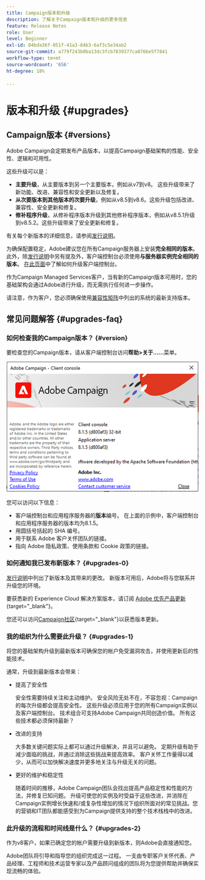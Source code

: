 ```yaml
---
title: Campaign版本和升级
description: 了解关于Campaign版本和升级的更多信息
feature: Release Notes
role: User
level: Beginner
exl-id: 04bda36f-051f-41a3-84b3-6af3c5e34ab2
source-git-commit: a779f243b0ba13dc3fcb7839377ca8766e5f7841
workflow-type: tm+mt
source-wordcount: '656'
ht-degree: 18%

---
```


# 版本和升级 {#upgrades}

## Campaign版本 {#versions}

Adobe Campaign会定期发布产品版本，以提高Campaign基础架构的性能、安全性、逻辑和可用性。

这些升级可以是：

* **主要升级**，从主要版本到另一个主要版本，例如从v7到v8。 这些升级带来了新功能、改进、兼容性和安全更新以及修复。
* **从次要版本到其他版本的次要升级**，例如从v8.5到v8.6。这些升级包括改进、兼容性、安全更新和修复。
* **修补程序升级**，从修补程序版本升级到其他修补程序版本，例如从v8.5.1升级到v8.5.2。这些升级带来了安全更新和修复。

有关每个新版本的详细信息，请参阅[发行说明](release-notes.md)。

为确保配置稳定，Adobe建议您在所有Campaign服务器上安装&#x200B;**完全相同的版本**。 此外，除[发行说明](release-notes.md)中另有提及外，客户端控制台必须使用&#x200B;**与服务器实例完全相同的版本**。 [在此页面](../start/connect.md#upgrade-ac-console)中了解如何升级客户端控制台。

作为Campaign Managed Services客户，当有新的Campaign版本可用时，您的基础架构会通过Adobe进行升级，而无需执行任何进一步操作。

请注意，作为客户，您必须确保使用[兼容性矩阵](compatibility-matrix.md)中列出的系统的最新支持版本。


## 常见问题解答 {#upgrades-faq}

### 如何检查我的Campaign版本？ {#version}

要检查您的Campaign版本，请从客户端控制台访问&#x200B;**帮助>关于……**&#x200B;菜单。

![](assets/ac-version.png)

您可以访问以下信息：

* 客户端控制台和应用程序服务器的&#x200B;**版本**&#x200B;编号。 在上面的示例中，客户端控制台和应用程序服务器的版本均为8.1.5。
* 用圆括号括起的 SHA 编号。
* 用于联系 Adobe 客户关怀团队的链接。
* 指向 Adobe 隐私政策、使用条款和 Cookie 政策的链接。

### 如何通知我已发布新版本？ {#upgrades-0}

[发行说明](release-notes.md)中列出了新版本及其带来的更改。 新版本可用后，Adobe将与您联系并升级您的环境。

要获悉新的 Experience Cloud 解决方案版本，请订阅 [Adobe 优先产品更新](https://www.adobe.com/cn/subscription/priority-product-update.html){target="_blank"}。

您还可以访问[Campaign社区](https://experienceleaguecommunities.adobe.com/t5/custom/page/page-id/Community-TopicsPage?style=all&amp;sort=date&amp;order=desc&amp;filters=adobe-campaign-classic-community&amp;topic=Campaign+v8){target="_blank"}以获悉版本更新。


### 我的组织为什么需要此升级？ {#upgrades-1}

将您的基础架构升级到最新版本可确保您的帐户免受漏洞攻击，并使用更新后的性能技术。

通常，升级到最新版本会带来：

* 提高了安全性

  安全性需要持续关注和主动维护。 安全风险无处不在，不容忽视：Campaign的每次升级都会提高安全性。 这些升级必须应用于您的所有Campaign实例以及客户端控制台。 技术组合可支持Adobe Campaign共同创造价值。 所有这些技术都必须保持最新？

* 改进的支持

  大多数关键问题实际上都可以通过升级解决，并且可以避免。 定期升级有助于减少面临的挑战，并通过消除这些挑战来提高效率。 客户关怀工作量得以减少，从而可以加快解决速度并更多地关注与升级无关的问题。


* 更好的维护和稳定性

  随着时间的推移，Adobe Campaign团队会找出提高产品稳定性和性能的方法，并修复已知问题。 升级可使您的实例及时受益于这些改进，并消除在Campaign实例增长快速和/或复杂性增加的情况下组织所面对的常见挑战。您的营销和IT团队都能感受到为Campaign提供支持的整个技术栈栈中的改进。


### 此升级的流程和时间线是什么？ {#upgrades-2}

作为v8客户，如果已确定您的帐户需要升级到新版本，则Adobe会直接通知您。

Adobe团队将引导和指导您的组织完成这一过程。 一支由专职客户关怀代表、产品经理、工程师和技术运营专家以及产品顾问组成的团队将为您提供帮助并确保实现流畅的体验。
